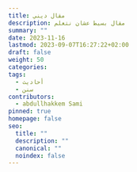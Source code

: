 ```yaml
---
title: مقال ديني
description: مقال بسيط عشان نتعلم
summary: ""
date: 2023-11-16
lastmod: 2023-09-07T16:27:22+02:00
draft: false
weight: 50
categories: 
tags:
  - أحاديث
  - سنن
contributors:
  - abdullhakkem Sami 
pinned: true
homepage: false
seo:
  title: ""
  description: ""
  canonical: ""
  noindex: false
---
```


<!--stackedit_data:
eyJoaXN0b3J5IjpbLTE4MjY5Njc5MzYsLTE1MTQwOTA0MzFdfQ
==
-->
